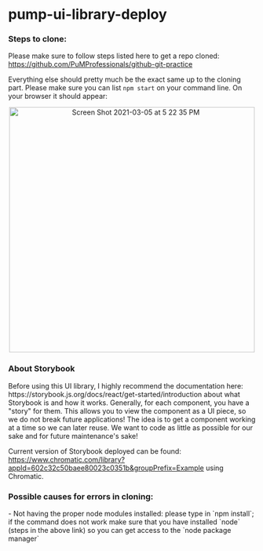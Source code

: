 # pump-ui-library-deploy

### Steps to clone:

Please make sure to follow steps listed here to get a repo cloned: https://github.com/PuMProfessionals/github-git-practice

Everything else should pretty much be the exact same up to the cloning part. Please make sure you can list `npm start` on your command line. On your browser it should appear:

<div align="center">
  <img width="500" alt="Screen Shot 2021-03-05 at 5 22 35 PM" src="https://user-images.githubusercontent.com/62865150/110180240-691ed100-7dd7-11eb-863f-ee390841a9b0.png">
<div>
    
<div align="left">
  <h3> About Storybook </h3>
Before using this UI library, I highly recommend the documentation here: https://storybook.js.org/docs/react/get-started/introduction about what Storybook is and how it works. Generally, for each component, you have a "story" for them. This allows you to view the component as a UI piece, so we do not break future applications! The idea is to get a component working at a time so we can later reuse. We want to code as little as possible for our sake and for future maintenance's sake!

Current version of Storybook deployed can be found: https://www.chromatic.com/library?appId=602c32c50baee80023c0351b&groupPrefix=Example using Chromatic.

<h3> Possible causes for errors in cloning: </h3>
- Not having the proper node modules installed: please type in `npm install`; if the command does not work make sure that you have installed `node` (steps in the above link) so you can get access to the `node package manager`
<div>
